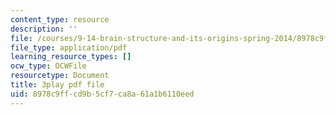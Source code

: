 ```yaml
---
content_type: resource
description: ''
file: /courses/9-14-brain-structure-and-its-origins-spring-2014/8978c9ffcd9b5cf7ca8a61a1b6110eed_555121.pdf
file_type: application/pdf
learning_resource_types: []
ocw_type: OCWFile
resourcetype: Document
title: 3play pdf file
uid: 8978c9ff-cd9b-5cf7-ca8a-61a1b6110eed
---
```

